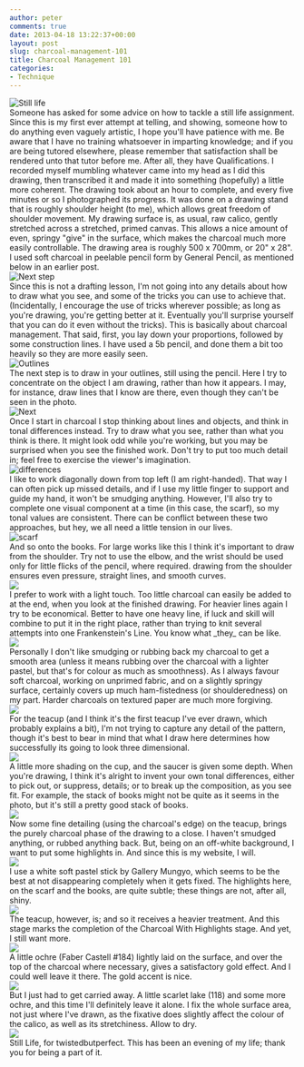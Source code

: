 ```yaml
---
author: peter
comments: true
date: 2013-04-18 13:22:37+00:00
layout: post
slug: charcoal-management-101
title: Charcoal Management 101
categories:
- Technique
---
```


<div class="row clearfix">
<div class="seven columns alpha">
<img src="./images/2013-04-18-charcoal-management-101/a_mlecuj4Oc41qm1mk6o1_1280-300x205.jpg" alt="Still life" />
</div>
<div class="nine columns omega">
Someone has asked for some advice on how to tackle a still life assignment. Since this is my first ever attempt at telling, and showing, someone how to do anything even vaguely artistic, I hope you'll have patience with me. Be aware that I have no training whatsoever in imparting knowledge; and if you are being tutored elsewhere, please remember that satisfaction shall be rendered unto that tutor before me. After all, they have Qualifications. I recorded myself mumbling whatever came into my head as I did this drawing, then transcribed it and made it into something (hopefully) a little more coherent. The drawing took about an hour to complete, and every five minutes or so I photographed its progress. It was done on a drawing stand that is roughly shoulder height (to me), which allows great freedom of shoulder movement. My drawing surface is, as usual, raw calico, gently stretched across a stretched, primed canvas. This allows a nice amount of even, springy "give" in the surface, which makes the charcoal much more easily controllable. The drawing area is roughly 500 x 700mm, or 20" x 28". I used soft charcoal in peelable pencil form by General Pencil, as mentioned below in an earlier post.
</div>
</div>
<div class="row clearfix">
<div class="seven columns alpha">
<img src="./images/2013-04-18-charcoal-management-101/IMG_4759-300x225.jpg" alt="Next step" />
</div>
<div class="nine columns omega">
Since this is not a drafting lesson, I'm not going into any details about how to draw what you see, and some of the tricks you can use to achieve that. (Incidentally, I encourage the use of tricks wherever possible; as long as you're drawing, you're getting better at it. Eventually you'll surprise yourself that you can do it even without the tricks). This is basically about charcoal management. That said, first, you lay down your proportions, followed by some construction lines. I have used a 5b pencil, and done them a bit too heavily so they are more easily seen.
</div>
</div>

<div class="row clearfix">
<div class="seven columns alpha">
<img src="./images/2013-04-18-charcoal-management-101/IMG_4760-300x225.jpg" alt="Outlines" />
</div>
<div class="nine columns omega">
The next step is to draw in your outlines, still using the pencil. Here I try to concentrate on the object I am drawing, rather than how it appears. I may, for instance, draw lines that I know are there, even though they can't be seen in the photo.
</div>
</div>

<div class="row clearfix">
<div class="seven columns alpha">
<img src="./images/2013-04-18-charcoal-management-101/IMG_4761-300x224.jpg" alt="Next" />
</div>
<div class="nine columns omega">
Once I start in charcoal I stop thinking about lines and objects, and think in tonal differences instead. Try to draw what you see, rather than what you think is there. It might look odd while you're working, but you may be surprised when you see the finished work. Don't try to put too much detail in; feel free to exercise the viewer's imagination.
</div>
</div>

<div class="row clearfix">
<div class="seven columns alpha">
<img src="./images/2013-04-18-charcoal-management-101/IMG_4762-300x224.jpg" alt="differences" />
</div>
<div class="nine columns omega">
I like to work diagonally down from top left (I am right-handed). That way I can often pick up missed details, and if I use my little finger to support and guide my hand, it won't be smudging anything. However, I'll also try to complete one visual component at a time (in this case, the scarf), so my tonal values are consistent. There can be conflict between these two approaches, but hey, we all need a little tension in our lives.
</div>
</div>

<div class="row clearfix">
<div class="seven columns alpha">
<img src="./images/2013-04-18-charcoal-management-101/IMG_4763-300x224.jpg" alt="scarf" />
</div>
<div class="nine columns omega">
And so onto the books. For large works like this I think it's important to draw from the shoulder. Try not to use the elbow, and the wrist should be used only for little flicks of the pencil, where required. drawing from the shoulder ensures even pressure, straight lines, and smooth curves.
</div>
</div>

<div class="row clearfix">
<div class="seven columns alpha">
<img src="./images/2013-04-18-charcoal-management-101/IMG_4764-300x224.jpg" />
</div>
<div class="nine columns omega">
I prefer to work with a light touch. Too little charcoal can easily be added to at the end, when you look at the finished drawing. For heavier lines again I try to be economical. Better to have one heavy line, if luck and skill will combine to put it in the right place, rather than trying to knit several attempts into one Frankenstein's Line. You know what _they_ can be like.
</div>
</div>

<div class="row clearfix">
<div class="seven columns alpha">
<img src="./images/2013-04-18-charcoal-management-101/IMG_4765-300x224.jpg" />
</div>
<div class="nine columns omega">
Personally I don't like smudging or rubbing back my charcoal to get a smooth area (unless it means rubbing over the charcoal with a lighter pastel, but that's for colour as much as smoothness). As I always favour soft charcoal, working on unprimed fabric, and on a slightly springy surface, certainly covers up much ham-fistedness (or shoulderedness) on my part. Harder charcoals on textured paper are much more forgiving.
</div>
</div>

<div class="row clearfix">
<div class="seven columns alpha">
<img src="./images/2013-04-18-charcoal-management-101/IMG_4766-300x224.jpg" />
</div>
<div class="nine columns omega">
For the teacup (and I think it's the first teacup I've ever drawn, which probably explains a bit), I'm not trying to capture any detail of the pattern, though it's best to bear in mind that what I draw here determines how successfully its going to look three dimensional.
</div>
</div>

<div class="row clearfix">
<div class="seven columns alpha">
<img src="./images/2013-04-18-charcoal-management-101/IMG_4767-300x224.jpg" />
</div>
<div class="nine columns omega">
A little more shading on the cup, and the saucer is given some depth. When you're drawing, I think it's alright to invent your own tonal differences, either to pick out, or suppress, details; or to break up the composition, as you see fit. For example, the stack of books might not be quite as it seems in the photo, but it's still a pretty good stack of books.
</div>
</div>

<div class="row clearfix">
<div class="seven columns alpha">
<img src="./images/2013-04-18-charcoal-management-101/IMG_4768-300x224.jpg" />
</div>
<div class="nine columns omega">
Now some fine detailing (using the charcoal's edge) on the teacup, brings the purely charcoal phase of the drawing to a close. I haven't smudged anything, or rubbed anything back. But, being on an off-white background, I want to put some highlights in. And since this is my website, I will.
</div>
</div>

<div class="row clearfix">
<div class="seven columns alpha">
<img src="./images/2013-04-18-charcoal-management-101/IMG_4769-300x224.jpg" />
</div>
<div class="nine columns omega">
I use a white soft pastel stick by Gallery Mungyo, which seems to be the best at not disappearing completely when it gets fixed. The highlights here, on the scarf and the books, are quite subtle; these things are not, after all, shiny.
</div>
</div>

<div class="row clearfix">
<div class="seven columns alpha">
<img src="./images/2013-04-18-charcoal-management-101/IMG_4770-300x224.jpg"/>
</div>
<div class="nine columns omega">
The teacup, however, is; and so it receives a heavier treatment. And this stage marks the completion of the Charcoal With Highlights stage. And yet, I still want more.
</div>
</div>

<div class="row clearfix">
<div class="seven columns alpha">
<img src="./images/2013-04-18-charcoal-management-101/IMG_4771-300x224.jpg" />
</div>
<div class="nine columns omega">
A little ochre (Faber Castell #184) lightly laid on the surface, and over the top of the charcoal where necessary, gives a satisfactory gold effect. And I could well leave it there. The gold accent is nice.
</div>
</div>

<div class="row clearfix">
<div class="seven columns alpha">
<img src="./images/2013-04-18-charcoal-management-101/IMG_4772-300x224.jpg" />
</div>
<div class="nine columns omega">
But I just had to get carried away. A little scarlet lake (118) and some more ochre, and this time I'll definitely leave it alone. I fix the whole surface area, not just where I've drawn, as the fixative does slightly affect the colour of the calico, as well as its stretchiness. Allow to dry.
</div>
</div>

<div class="row clearfix">
<div class="seven columns alpha">
<img src="./images/2013-04-18-charcoal-management-101/z2013_04_18_0577-300x205.jpg" />
</div>
<div class="nine columns omega">
Still Life, for twistedbutperfect. This has been an evening of my life; thank you for being a part of it.
</div>
</div>

